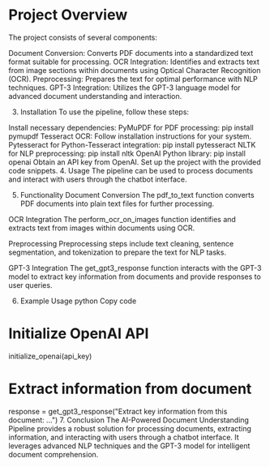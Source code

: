 # Project Overview
The project consists of several components:

Document Conversion: Converts PDF documents into a standardized text format suitable for processing.
OCR Integration: Identifies and extracts text from image sections within documents using Optical Character Recognition (OCR).
Preprocessing: Prepares the text for optimal performance with NLP techniques.
GPT-3 Integration: Utilizes the GPT-3 language model for advanced document understanding and interaction.

3. Installation
To use the pipeline, follow these steps:

Install necessary dependencies:
PyMuPDF for PDF processing: pip install pymupdf
Tesseract OCR: Follow installation instructions for your system.
Pytesseract for Python-Tesseract integration: pip install pytesseract
NLTK for NLP preprocessing: pip install nltk
OpenAI Python library: pip install openai
Obtain an API key from OpenAI.
Set up the project with the provided code snippets.
4. Usage
The pipeline can be used to process documents and interact with users through the chatbot interface.

5. Functionality
Document Conversion
The pdf_to_text function converts PDF documents into plain text files for further processing.

OCR Integration
The perform_ocr_on_images function identifies and extracts text from images within documents using OCR.

Preprocessing
Preprocessing steps include text cleaning, sentence segmentation, and tokenization to prepare the text for NLP tasks.

GPT-3 Integration
The get_gpt3_response function interacts with the GPT-3 model to extract key information from documents and provide responses to user queries.

6. Example Usage
python
Copy code
# Initialize OpenAI API
initialize_openai(api_key)

# Extract information from document
response = get_gpt3_response("Extract key information from this document: ...")
7. Conclusion
The AI-Powered Document Understanding Pipeline provides a robust solution for processing documents, extracting information, and interacting with users through a chatbot interface. It leverages advanced NLP techniques and the GPT-3 model for intelligent document comprehension.